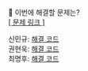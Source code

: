 👻 이번에 해결할 문제는? <br>
[[ 문제 링크 ]](https://school.programmers.co.kr/learn/courses/30/lessons/12977)

신민규: [해결 코드]() <br>
권현욱: [해결 코드]() <br>
최명후: [해결 코드]() 
